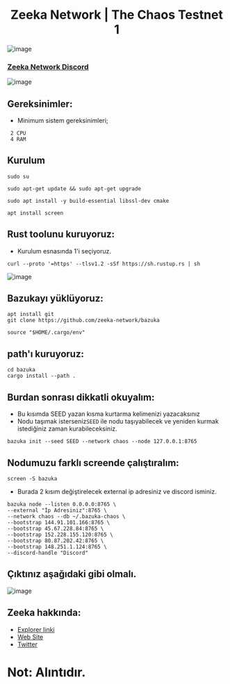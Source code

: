 <h1 align="center"> Zeeka Network | The Chaos Testnet 1 </h1>

![image](https://user-images.githubusercontent.com/101149671/196880084-be318e37-979b-4c9e-bb14-5765ddcfc901.png)


### [Zeeka Network Discord](https://discord.gg/TezxNjB8)

![image](https://user-images.githubusercontent.com/101149671/196889312-d1edc9bc-c0e3-4fd2-a3d1-15167c712dca.png)

 
## Gereksinimler:

 * Minimum sistem gereksinimleri;
```
 2 CPU
 4 RAM
```

## Kurulum
```
sudo su
```
```
sudo apt-get update && sudo apt-get upgrade
```
```
sudo apt install -y build-essential libssl-dev cmake
```
```
apt install screen
```

## Rust toolunu kuruyoruz:

 * Kurulum esnasında 1'i seçiyoruz.

```
curl --proto '=https' --tlsv1.2 -sSf https://sh.rustup.rs | sh
```

![image](https://user-images.githubusercontent.com/101149671/196891892-ef3bb9b4-12f8-44fc-a062-7e008fa6c77a.png)


## Bazukayı yüklüyoruz:
```
apt install git
git clone https://github.com/zeeka-network/bazuka
```
```
source "$HOME/.cargo/env"
```
## path'ı kuruyoruz:
```
cd bazuka
cargo install --path .
```
## Burdan sonrası dikkatli okuyalım:

 * Bu kısımda SEED yazan kısma kurtarma kelimenizi yazacaksınız
 * Nodu taşımak isterseniz`SEED` ile nodu taşıyabilecek ve yeniden kurmak istediğiniz zaman kurabileceksiniz.

```
bazuka init --seed SEED --network chaos --node 127.0.0.1:8765
```

## Nodumuzu farklı screende çalıştıralım:

```
screen -S bazuka
```

 * Burada 2 kısım değiştirelecek external ip adresiniz ve discord isminiz.
 
```
bazuka node --listen 0.0.0.0:8765 \
--external "İp Adresiniz":8765 \
--network chaos --db ~/.bazuka-chaos \
--bootstrap 144.91.101.166:8765 \
--bootstrap 45.67.228.84:8765 \
--bootstrap 152.228.155.120:8765 \
--bootstrap 80.87.202.42:8765 \
--bootstrap 148.251.1.124:8765 \
--discord-handle "Discord"
```

## Çıktınız aşağıdaki gibi olmalı.

 
![image](https://user-images.githubusercontent.com/101149671/196894807-5a3b4890-b45c-46eb-9f5b-9c75be02c278.png)

## Zeeka hakkında:

  * [Explorer linki](http://152.228.155.120:8000/)
  * [Web Site](https://zeeka.network/)
  * [Twitter](https://twitter.com/ZeekaNetwork)

# Not: Alıntıdır.




